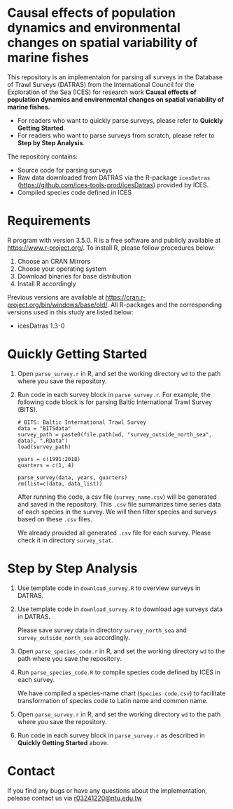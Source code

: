# Causal effects of population dynamics and environmental changes on spatial variability of marine fishes

This repository is an implementaion for parsing all surveys in the Database of Trawl Surveys (DATRAS) from the International Council for the Exploration of the Sea (ICES) for research work **Causal effects of population dynamics and environmental changes on spatial variability of marine fishes.** 

- For readers who want to quickly parse surveys, please refer to **Quickly Getting Started**. 
- For readers who want to parse surveys from scratch, please refer to **Step by Step Analysis**.

The repository contains:
* Source code for parsing surveys
* Raw data downloaded from DATRAS via the R-package ```icesDatras``` (https://github.com/ices-tools-prod/icesDatras) provided by ICES.
* Compiled species code defined in ICES

# Requirements 
R program with version 3.5.0. R is a free software and publicly available at https://www.r-project.org/. To install R, please follow procedures below:
1. Choose an CRAN Mirrors 
2. Choose your operating system
3. Download binaries for base distribution
4. Install R accordingly

Previous versions are available at https://cran.r-project.org/bin/windows/base/old/. All R-packages and the corresponding versions used in this study are listed below:

* icesDatras 1.3-0

# Quickly Getting Started
1. Open ```parse_survey.r``` in R, and set the working directory ```wd``` to the path where you save the repository.

2. Run code in each survey block in `parse_survey.r`. For example, the following code block is for parsing Baltic International Trawl Survey (BITS). 

    ```
    # BITS: Baltic International Trawl Survey
    data = "BITSdata"
    survey_path = paste0(file.path(wd, "survey_outside_north_sea", data), ".RData")
    load(survey_path)
    
    years = c(1991:2018)
    quarters = c(1, 4)
    
    parse_survey(data, years, quarters)
    rm(list=c(data, data_list))
    ```

    After running the code, a csv file (```survey_name.csv```) will be generated and saved in the repository. This ```.csv``` file summarizes time series data of each species in the survey. We will then filter species and surveys based on these ```.csv``` files.

    We already provided all generated ```.csv``` file for each survey. Please check it in directory ```survey_stat```.

# Step by Step Analysis
1. Use template code in `download_survey.R` to overview surveys in DATRAS.

2. Use template code in `download_survey.R` to download age surveys data in DATRAS. 

    Please save survey data in directory `survey_north_sea` and `survey_outside_north_sea` accordingly.

3. Open `parse_species_code.r` in R, and set the working directory `wd` to the path where you save the repository.

4. Run `parse_species_code.R` to compile species code defined by ICES in each survey.

    We have compiled a species-name chart (`Species code.csv`) to facilitate transformation of species code to Latin name and common name. 

5. Open `parse_survey.r` in R, and set the working directory `wd` to the path where you save the repository.

6. Run code in each survey block in `parse_survey.r` as described in **Quickly Getting Started** above.

# Contact
If you find any bugs or have any questions about the implementation, pelease contact us via r03241220@ntu.edu.tw
